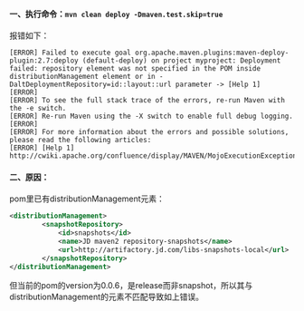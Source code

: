 #### 一、执行命令：`mvn clean deploy -Dmaven.test.skip=true`
报错如下：

```shell
[ERROR] Failed to execute goal org.apache.maven.plugins:maven-deploy-plugin:2.7:deploy (default-deploy) on project myproject: Deployment failed: repository element was not specified in the POM inside distributionManagement element or in -DaltDeploymentRepository=id::layout::url parameter -> [Help 1]
[ERROR] 
[ERROR] To see the full stack trace of the errors, re-run Maven with the -e switch.
[ERROR] Re-run Maven using the -X switch to enable full debug logging.
[ERROR] 
[ERROR] For more information about the errors and possible solutions, please read the following articles:
[ERROR] [Help 1] http://cwiki.apache.org/confluence/display/MAVEN/MojoExecutionException
```

#### 二、原因：
pom里已有distributionManagement元素：

```xml
<distributionManagement>
		<snapshotRepository>
			<id>snapshots</id>
			<name>JD maven2 repository-snapshots</name>
			<url>http://artifactory.jd.com/libs-snapshots-local</url>
		</snapshotRepository>
</distributionManagement>
```
但当前的pom的version为0.0.6，是release而非snapshot，所以其与distributionManagement的元素不匹配导致如上错误。

